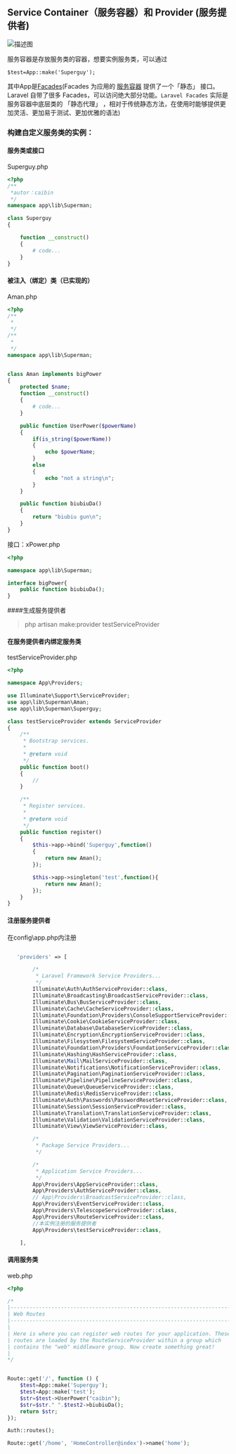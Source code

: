 ## Service Container（服务容器）和 Provider (服务提供者)

![描述图](https://github.com/846400461/lararvelNote/blob/master/image/serviceContainer&Provider.png?raw=true)

服务容器是存放服务类的容器，想要实例服务类，可以通过

```php+HTML
$test=App::make('Superguy');
```

其中App是[Facades](https://laravel-china.org/docs/laravel/5.7/facades/2251)(Facades 为应用的 [服务容器](https://laravel-china.org/docs/laravel/5.7/container) 提供了一个「静态」 接口。Laravel 自带了很多 Facades，可以访问绝大部分功能。`Laravel Facades` 实际是服务容器中底层类的 「静态代理」 ，相对于传统静态方法，在使用时能够提供更加灵活、更加易于测试、更加优雅的语法)

### 构建自定义服务类的实例：

#### 服务类或接口

Superguy.php

```php
<?php
/**
 *autor：caibin
 */
namespace app\lib\Superman;

class Superguy
{

    function __construct()
    {
        # code...
    }
}
```

#### 被注入（绑定）类（已实现的）

Aman.php

```php
<?php
/**
 *
 */
/**
 *
 */
namespace app\lib\Superman;


class Aman implements bigPower
{
    protected $name;
    function __construct()
    {
        # code...
    }

    public function UserPower($powerName)
    {
        if(is_string($powerName))
        {
            echo $powerName;
        }
        else
        {
            echo "not a string\n";
        }
    }

    public function biubiuDa()
    {
        return "biubiu gun\n";
    }
}

```

接口：xPower.php

```php
<?php

namespace app\lib\Superman;

interface bigPower{
    public function biubiuDa();
}

```



####生成服务提供者

> php artisan make:provider testServiceProvider

#### 在服务提供者内绑定服务类

testServiceProvider.php

```php
<?php

namespace App\Providers;

use Illuminate\Support\ServiceProvider;
use app\lib\Superman\Aman;
use app\lib\Superman\Superguy;

class testServiceProvider extends ServiceProvider
{
    /**
     * Bootstrap services.
     *
     * @return void
     */
    public function boot()
    {
        //
    }

    /**
     * Register services.
     *
     * @return void
     */
    public function register()
    {
        $this->app->bind('Superguy',function()
        {
            return new Aman();
        });

        $this->app->singleton('test',function(){
            return new Aman();
        });
    }
}
```

#### 注册服务提供者

在config\app.php内注册

```php

   'providers' => [

        /*
         * Laravel Framework Service Providers...
         */
        Illuminate\Auth\AuthServiceProvider::class,
        Illuminate\Broadcasting\BroadcastServiceProvider::class,
        Illuminate\Bus\BusServiceProvider::class,
        Illuminate\Cache\CacheServiceProvider::class,
        Illuminate\Foundation\Providers\ConsoleSupportServiceProvider::class,
        Illuminate\Cookie\CookieServiceProvider::class,
        Illuminate\Database\DatabaseServiceProvider::class,
        Illuminate\Encryption\EncryptionServiceProvider::class,
        Illuminate\Filesystem\FilesystemServiceProvider::class,
        Illuminate\Foundation\Providers\FoundationServiceProvider::class,
        Illuminate\Hashing\HashServiceProvider::class,
        Illuminate\Mail\MailServiceProvider::class,
        Illuminate\Notifications\NotificationServiceProvider::class,
        Illuminate\Pagination\PaginationServiceProvider::class,
        Illuminate\Pipeline\PipelineServiceProvider::class,
        Illuminate\Queue\QueueServiceProvider::class,
        Illuminate\Redis\RedisServiceProvider::class,
        Illuminate\Auth\Passwords\PasswordResetServiceProvider::class,
        Illuminate\Session\SessionServiceProvider::class,
        Illuminate\Translation\TranslationServiceProvider::class,
        Illuminate\Validation\ValidationServiceProvider::class,
        Illuminate\View\ViewServiceProvider::class,

        /*
         * Package Service Providers...
         */

        /*
         * Application Service Providers...
         */
        App\Providers\AppServiceProvider::class,
        App\Providers\AuthServiceProvider::class,
        // App\Providers\BroadcastServiceProvider::class,
        App\Providers\EventServiceProvider::class,
        App\Providers\TelescopeServiceProvider::class,
        App\Providers\RouteServiceProvider::class,
        //本实例注册的服务提供者
        App\Providers\testServiceProvider::class,

    ],
```

#### 调用服务类

web.php

```php
<?php

/*
|--------------------------------------------------------------------------
| Web Routes
|--------------------------------------------------------------------------
|
| Here is where you can register web routes for your application. These
| routes are loaded by the RouteServiceProvider within a group which
| contains the "web" middleware group. Now create something great!
|
*/


Route::get('/', function () {
    $test=App::make('Superguy');
    $test=App::make('test');
    $str=$test->UserPower("caibin");
    $str=$str." ".$test2->biubiuDa();
    return $str;
});

Auth::routes();

Route::get('/home', 'HomeController@index')->name('home');

```


